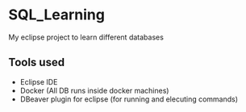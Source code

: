 # SQL_Learning
My eclipse project to learn different databases

## Tools used 
* Eclipse IDE
* Docker (All DB runs inside docker machines)  
* DBeaver plugin for eclipse  (for running and elecuting commands)
